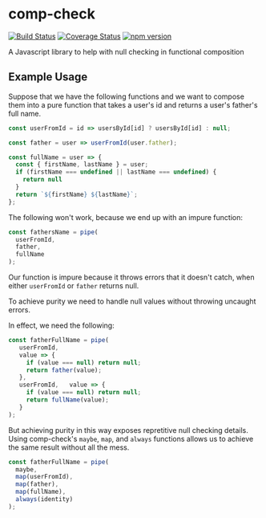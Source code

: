 # comp-check
[![Build Status](https://travis-ci.org/mmcglone/comp-check.svg?branch=master)](https://travis-ci.org/mmcglone/comp-check)
[![Coverage Status](https://coveralls.io/repos/mmcglone/comp-check/badge.svg?branch=master)](https://coveralls.io/r/mmcglone/comp-check?branch=master)
[![npm version](https://badge.fury.io/js/comp-check.svg)](https://badge.fury.io/js/comp-check)

A Javascript library to help with null checking in functional composition

## Example Usage
Suppose that we have the following functions and we want to compose them into
a pure function that takes a user's id and returns a user's father's full name.
```javascript
const userFromId = id => usersById[id] ? usersById[id] : null;

const father = user => userFromId(user.father);

const fullName = user => {
  const { firstName, lastName } = user;
  if (firstName === undefined || lastName === undefined) {
    return null
  }
  return `${firstName} ${lastName}`;
};
```
The following won't work, because we end up with an impure function:
```javascript
const fathersName = pipe(
  userFromId,
  father,
  fullName
);
```
Our function is impure because it throws errors that it doesn't catch,
when either `userFromId` or `father` returns null.

To achieve purity we need to handle null values without throwing uncaught
errors.

In effect, we need the following:
```javascript
const fatherFullName = pipe(
   userFromId,
   value => {
     if (value === null) return null;
     return father(value);
   },
   userFromId,   value => {
     if (value === null) return null;
     return fullName(value);
   }
);
```
But achieving purity in this way exposes repretitive null checking details.
Using comp-check's `maybe`, `map`, and `always` functions allows us to
achieve the same result without all the mess.
```javascript
const fatherFullName = pipe(
  maybe,
  map(userFromId),
  map(father),
  map(fullName),
  always(identity)
);
```

